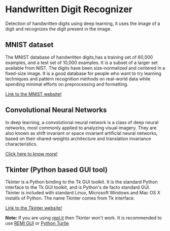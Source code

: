 # Handwritten Digit Recognizer
Detection of handwritten digits using deep learning, it uses the image of a digit and recognizes the digit present in the image.

## MNIST dataset
The MNIST database of handwritten digits,has a training set of 60,000 examples, and a test set of 10,000 examples. It is a subset of a larger set available from NIST. The digits have been size-normalized and centered in a fixed-size image.
It is a good database for people who want to try learning techniques and pattern recognition methods on real-world data while spending minimal efforts on preprocessing and formatting.

[Link to the MNIST website!](http://yann.lecun.com/exdb/mnist/)

## Convolutional Neural Networks
In deep learning, a convolutional neural network is a class of deep neural networks, most commonly applied to analyzing visual imagery. They are also known as shift invariant or space invariant artificial neural networks, based on their shared-weights architecture and translation invariance characteristics.

[Click here to know more!](https://en.wikipedia.org/wiki/Convolutional_neural_network)

## Tkinter (Python based GUI tool)
Tkinter is a Python binding to the Tk GUI toolkit. It is the standard Python interface to the Tk GUI toolkit, and is Python's de facto standard GUI. Tkinter is included with standard Linux, Microsoft Windows and Mac OS X installs of Python. The name Tkinter comes from Tk interface.

[Link to the Tkinter website!](https://docs.python.org/3/library/tkinter.html)

**Note:** If you are using [repl.it](https://repl.it/~) then Tkinter won't work. It is recommended to use [REMI GUI](https://remi.readthedocs.io/en/latest/) or [Python Turtle](https://docs.python.org/3/library/turtle.html)
